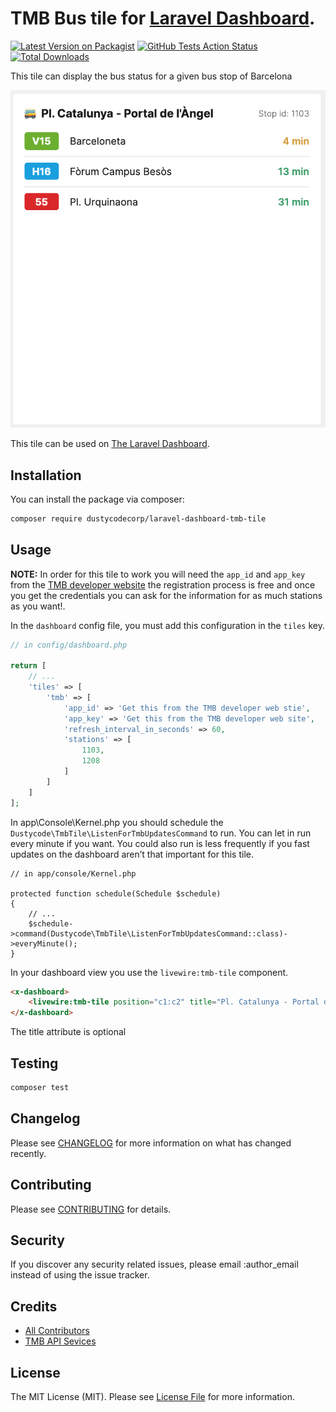 # TMB Bus tile for [Laravel Dashboard](https://docs.spatie.be/laravel-dashboard).

[![Latest Version on Packagist](https://img.shields.io/packagist/v/dustycodecorp/laravel-tmb-tile.svg?style=flat-square)](https://packagist.org/packages/dustycodecorp/laravel-tmb-tile)
[![GitHub Tests Action Status](https://img.shields.io/github/workflow/status/dustycodecorp/laravel-tmb-tile/run-tests?label=tests)](https://github.com/dustycodecorp/laravel-tmb-tile/actions?query=workflow%3Arun-tests+branch%3Amaster)
[![Total Downloads](https://img.shields.io/packagist/dt/dustycodecorp/laravel-tmb-tile.svg?style=flat-square)](https://packagist.org/packages/dustycodecorp/laravel-tmb-tile)

This tile can display the bus status for a given bus stop of Barcelona

![img](docs/tmb-tile.png)

This tile can be used on [The Laravel Dashboard](https://docs.spatie.be/laravel-dashboard).

## Installation

You can install the package via composer:

```bash
composer require dustycodecorp/laravel-dashboard-tmb-tile
```

## Usage

**NOTE:** In order for this tile to work you will need the `app_id` and `app_key` from the 
[TMB developer website](https://developer.tmb.cat/) the registration process is free and once you get the credentials
you can ask for the information for as much stations as you want!.

In the `dashboard` config file, you must add this configuration in the `tiles` key.
`````php
// in config/dashboard.php

return [
    // ...
    'tiles' => [
        'tmb' => [
            'app_id' => 'Get this from the TMB developer web stie',
            'app_key' => 'Get this from the TMB developer web site',
            'refresh_interval_in_seconds' => 60,
            'stations' => [
                1103,
                1208
            ]
        ]  
    ]   
];
`````

In app\Console\Kernel.php you should schedule the `Dustycode\TmbTile\ListenForTmbUpdatesCommand` to run. You can let in run every minute if you want. You could also run is less frequently if you fast updates on the dashboard aren’t that important for this tile.

`````
// in app/console/Kernel.php

protected function schedule(Schedule $schedule)
{
    // ...
    $schedule->command(Dustycode\TmbTile\ListenForTmbUpdatesCommand::class)->everyMinute();
}
`````

In your dashboard view you use the `livewire:tmb-tile` component.

```html
<x-dashboard>
    <livewire:tmb-tile position="c1:c2" title="Pl. Catalunya - Portal de l'Àngel" stop-id="1103"/>
</x-dashboard>
```

The title attribute is optional


## Testing

``` bash
composer test
```

## Changelog

Please see [CHANGELOG](CHANGELOG.md) for more information on what has changed recently.

## Contributing

Please see [CONTRIBUTING](CONTRIBUTING.md) for details.

## Security

If you discover any security related issues, please email :author_email instead of using the issue tracker.

## Credits

- [All Contributors](../../contributors)
- [TMB API Sevices](https://developer.tmb.cat/)

## License

The MIT License (MIT). Please see [License File](LICENSE.md) for more information.
